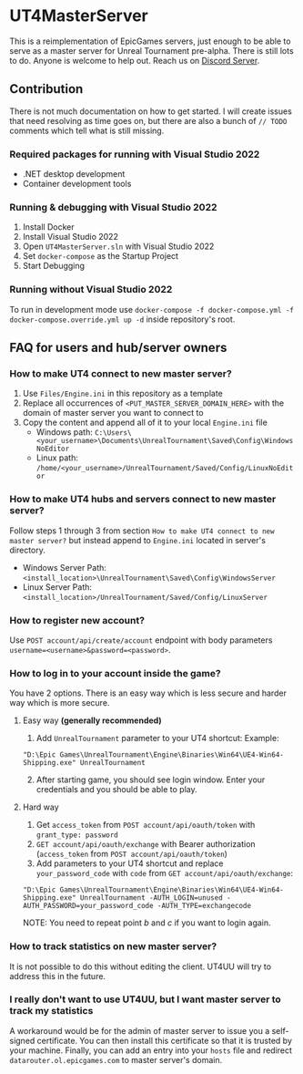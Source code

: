 # UT4MasterServer

This is a reimplementation of EpicGames servers, just enough to be able to serve as a master server for Unreal Tournament pre-alpha. There is still lots to do. Anyone is welcome to help out. Reach us on [Discord Server](https://discord.gg/2DaCWkK).

## Contribution

There is not much documentation on how to get started. I will create issues that need resolving as time goes on, but there are also a bunch of `// TODO` comments which tell what is still missing.

### Required packages for running with Visual Studio 2022

- .NET desktop development
- Container development tools

### Running & debugging with Visual Studio 2022

1. Install Docker
2. Install Visual Studio 2022
3. Open `UT4MasterServer.sln` with Visual Studio 2022
3. Set `docker-compose` as the Startup Project
4. Start Debugging

### Running without Visual Studio 2022

To run in development mode use `docker-compose -f docker-compose.yml -f docker-compose.override.yml up -d` inside repository's root.

## FAQ for users and hub/server owners

### How to make UT4 connect to new master server?

1. Use `Files/Engine.ini` in this repository as a template
2. Replace all occurrences of `<PUT_MASTER_SERVER_DOMAIN_HERE>` with the domain of master server you want to connect to
3. Copy the content and append all of it to your local `Engine.ini` file
    - Windows path: `C:\Users\<your_username>\Documents\UnrealTournament\Saved\Config\WindowsNoEditor`
    - Linux path: `/home/<your_username>/UnrealTournament/Saved/Config/LinuxNoEditor`

### How to make UT4 hubs and servers connect to new master server?

Follow steps 1 through 3 from section `How to make UT4 connect to new master server?` but instead append to `Engine.ini` located in server's directory.
- Windows Server Path: `<install_location>\UnrealTournament\Saved\Config\WindowsServer`
- Linux Server Path: `<install_location>/UnrealTournament/Saved/Config/LinuxServer`

### How to register new account?

Use `POST account/api/create/account` endpoint with body parameters `username=<username>&password=<password>`.

### How to log in to your account inside the game?
You have 2 options. There is an easy way which is less secure and harder way which is more secure.
1. Easy way **(generally recommended)**
	1. Add `UnrealTournament` parameter to your UT4 shortcut:
	Example:

	```text
	"D:\Epic Games\UnrealTournament\Engine\Binaries\Win64\UE4-Win64-Shipping.exe" UnrealTournament
	```

	2. After starting game, you should see login window. Enter your credentials and you should be able to play.
2. Hard way
	1. Get `access_token` from `POST account/api/oauth/token` with `grant_type: password`
	2. `GET account/api/oauth/exchange` with Bearer authorization (`access_token` from `POST account/api/oauth/token`)
	3. Add parameters to your UT4 shortcut and replace `your_password_code` with `code` from `GET account/api/oauth/exchange`:

	```text
	"D:\Epic Games\UnrealTournament\Engine\Binaries\Win64\UE4-Win64-Shipping.exe" UnrealTournament -AUTH_LOGIN=unused -AUTH_PASSWORD=your_password_code -AUTH_TYPE=exchangecode
	```

	NOTE: You need to repeat point *b* and *c* if you want to login again.

### How to track statistics on new master server?

It is not possible to do this without editing the client. UT4UU will try to address this in the future.

### I really don't want to use UT4UU, but I want master server to track my statistics

A workaround would be for the admin of master server to issue you a self-signed certificate. You can then install this certificate so that it is trusted by your machine. Finally, you can add an entry into your `hosts` file and redirect `datarouter.ol.epicgames.com` to master server's domain.
